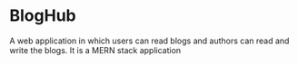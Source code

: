 # BlogHub
A web application in which users can read blogs and authors can read and write the blogs. It is a MERN stack application 
